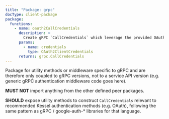 ```yaml
---
title: "Package: grpc"
docType: client-package
package:
  functions:
    - name: oauth2CallCredentials
      description: >
        Create gRPC `CallCredentials` which leverage the provided OAuth2 Client Credentials flow, for use inside gRPC channel construction. See: https://grpc.io/docs/guides/auth/#credential-types
      params:
        - name: credentials
          type: OAuth2ClientCredentials
      returns: grpc.CallCredentials
---
```


Package for utility methods or middleware specific to gRPC and are therefore only coupled to gRPC versions, not to a service API version (e.g. generic gRPC authentication middleware code goes here).

**MUST NOT** import anything from the other defined peer packages.

**SHOULD** expose utility methods to construct `CallCredentials` relevant to recommended Kessel authentication methods (e.g. OAuth), following the same pattern as gRPC / google-auth-\* libraries for that language.
